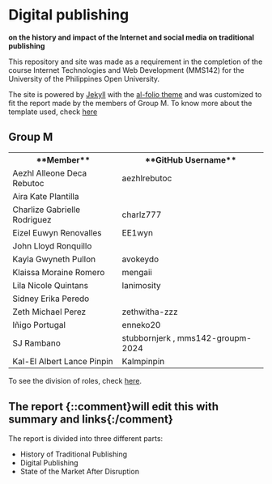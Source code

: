 # Digital publishing
**on the history and impact of the Internet and social media on traditional publishing**

This repository and site was made as a requirement in the completion of the course Internet Technologies and Web Development (MMS142) for the University of the Philippines Open University.

The site is powered by [Jekyll](https://jekyllrb.com/) with the [al-folio theme](https://alshedivat.github.io/al-folio/) and was customized to fit the report made by the members of Group M. To know more about the template used, check [here](https://github.com/alshedivat/al-folio)

## Group M

<table>
<tr>
<th>**Member**</th>
<th>**GitHub Username**</th>
</tr>
<tr>
<td>Aezhl Alleone Deca Rebutoc</td>
<td>aezhlrebutoc</td>
<tr/>
<tr>
<td>Aira Kate Plantilla</td>
<td>   </td>
<tr/>
<tr>
<td>Charlize Gabrielle Rodriguez</td>
<td>charlz777</td>
<tr/>
<tr>
<td>Eizel Euwyn Renovalles</td>
<td>EE1wyn</td>
<tr/>
<tr>
<td>John Lloyd Ronquillo</td>
<td>   </td>
<tr/>
<tr>
<td>Kayla Gwyneth Pullon</td>
<td>avokeydo</td>
<tr/>
<tr>
<td>Klaissa Moraine Romero</td>
<td>mengaii</td>
<tr/>
<tr>
<td>Lila Nicole Quintans</td>
<td>lanimosity</td>
<tr/>
<tr>
<td>Sidney Erika Peredo</td>
<td>   </td>
<tr/>
<tr>
<td>Zeth Michael Perez</td>
<td>zethwitha-zzz</td>
<tr/>
<tr>
<td>Iñigo Portugal</td>
<td>enneko20</td>
<tr/>
<tr>
<td>SJ Rambano</td>
<td>stubbornjerk , mms142-groupm-2024</td>
<tr/>
<tr>
<td>Kal-El Albert Lance Pinpin</td>
<td>Kalmpinpin</td>
<tr/>
</table>

To see the division of roles, check [here](https://mms142-groupm-2024.github.io/people/).

## The report {::comment}will edit this with summary and links{:/comment}
The report is divided into three different parts:
* History of Traditional Publishing
* Digital Publishing
* State of the Market After Disruption
